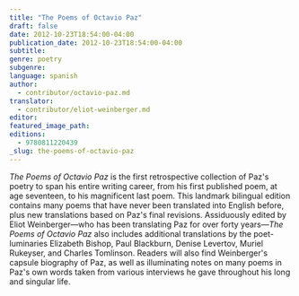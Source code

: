 ```yaml
---
title: "The Poems of Octavio Paz"
draft: false
date: 2012-10-23T18:54:00-04:00
publication_date: 2012-10-23T18:54:00-04:00
subtitle:
genre: poetry
subgenre:
language: spanish
author:
  - contributor/octavio-paz.md
translator:
  - contributor/eliot-weinberger.md
editor:
featured_image_path:
editions:
  - 9780811220439
_slug: the-poems-of-octavio-paz
---
```


_The Poems of Octavio Paz_ is the first retrospective collection of Paz's poetry to span his entire writing career, from his first published poem, at age seventeen, to his magnificent last poem. This landmark bilingual edition contains many poems that have never been translated into English before, plus new translations based on Paz's final revisions. Assiduously edited by Eliot Weinberger—who has been translating Paz for over forty years—_The Poems of Octavio Paz_ also includes additional translations by the poet-luminaries Elizabeth Bishop, Paul Blackburn, Denise Levertov, Muriel Rukeyser, and Charles Tomlinson. Readers will also find Weinberger's capsule biography of Paz, as well as illuminating notes on many poems in Paz's own words taken from various interviews he gave throughout his long and singular life.

